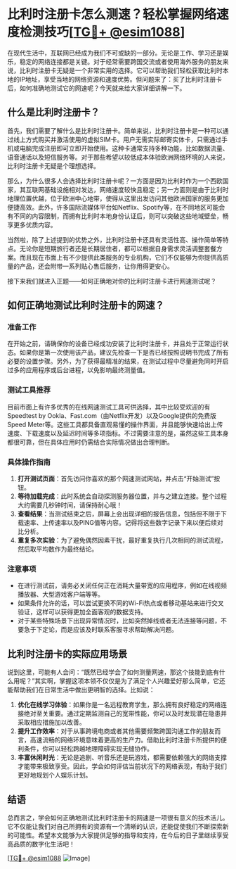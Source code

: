# 比利时注册卡怎么测速？轻松掌握网络速度检测技巧[[TG💪+ @esim1088](https://t.me/s/esim1088)]

在现代生活中，互联网已经成为我们不可或缺的一部分。无论是工作、学习还是娱乐，稳定的网络连接都是关键。对于经常需要跨国交流或者使用海外服务的朋友来说，比利时注册卡无疑是一个非常实用的选择。它可以帮助我们轻松获取比利时本地的IP地址，享受当地的网络资源和速度优势。但问题来了：买了比利时注册卡后，如何准确地测试它的网速呢？今天就来给大家详细讲解一下。

## 什么是比利时注册卡？

首先，我们需要了解什么是比利时注册卡。简单来说，比利时注册卡是一种可以通过线上方式购买并激活使用的虚拟SIM卡。用户无需实际邮寄实体卡，只需通过手机或电脑完成注册即可立即开始使用。这种卡通常支持多种功能，比如数据流量、语音通话以及短信服务等。对于那些希望以较低成本体验欧洲网络环境的人来说，比利时注册卡无疑是个理想选择。

那么，为什么很多人会选择比利时注册卡呢？一方面是因为比利时作为一个西欧国家，其互联网基础设施相对发达，网络速度较快且稳定；另一方面则是由于比利时地理位置优越，位于欧洲中心地带，使得从这里出发访问其他欧洲国家的服务更加便捷高效。此外，许多国际流媒体平台如Netflix、Spotify等，在不同地区可能会有不同的内容限制，而拥有比利时本地身份认证后，则可以突破这些地域壁垒，畅享更多优质内容。

当然啦，除了上述提到的优势之外，比利时注册卡还具有灵活性高、操作简单等特点。无论你是短期旅行者还是长期居住者，都可以根据自身需求灵活调整套餐方案。而且现在市面上有不少提供此类服务的专业机构，它们不仅能够为你提供高质量的产品，还会附带一系列贴心售后服务，让你用得更安心。

接下来我们就进入正题——如何正确地对你的比利时注册卡进行网速测试呢？

## 如何正确地测试比利时注册卡的网速？

### 准备工作

在开始之前，请确保你的设备已经成功安装了比利时注册卡，并且处于正常运行状态。如果你是第一次使用该产品，建议先检查一下是否已经按照说明书完成了所有必要的设置步骤。另外，为了获得最精准的结果，在测试过程中尽量避免同时开启过多的应用程序或后台进程，以免影响最终测量值。

### 测试工具推荐

目前市面上有许多优秀的在线网速测试工具可供选择，其中比较受欢迎的有Speedtest by Ookla、Fast.com（由Netflix开发）以及Google提供的免费版Speed Meter等。这些工具都具备直观易懂的操作界面，并且能够快速给出上传速度、下载速度以及延迟时间等多项指标。不过需要注意的是，虽然这些工具本身都很可靠，但在具体应用时仍需结合实际情况做出合理判断。

### 具体操作指南

1. **打开测试页面**：首先访问你喜欢的那个网速测试网站，并点击“开始测试”按钮。
2. **等待加载完成**：此时系统会自动探测服务器位置，并与之建立连接。整个过程大约需要几秒钟时间，请保持耐心哦！
3. **查看结果**：当测试结束之后，屏幕上会出现详细的报告信息，包括但不限于下载速率、上传速率以及PING值等内容。记得将这些数字记录下来以便后续对比分析。
4. **重复多次实验**：为了避免偶然因素干扰，最好重复执行几次相同的测试流程，然后取平均数作为最终结论。

### 注意事项

- 在进行测试前，请务必关闭任何正在消耗大量带宽的应用程序，例如在线视频播放器、大型游戏客户端等等。
- 如果条件允许的话，可以尝试更换不同的Wi-Fi热点或者移动基站来进行交叉验证，这样可以获得更加全面客观的数据支持。
- 对于某些特殊场景下出现异常情况时，比如突然掉线或者无法连接等问题，不要急于下定论，而是应该及时联系客服寻求帮助解决问题。

## 比利时注册卡的实际应用场景

说到这里，可能有人会问：“既然已经学会了如何测量网速，那这个技能到底有什么用呢？”其实啊，掌握这项本领不仅仅是为了满足个人兴趣爱好那么简单，它还能帮助我们在日常生活中做出更明智的选择。比如说：

1. **优化在线学习体验**：如果你是一名远程教育学生，那么拥有良好稳定的网络连接绝对至关重要。通过定期监测自己的宽带性能，你可以及时发现潜在隐患并采取相应措施加以改善。
2. **提升工作效率**：对于从事跨境电商或者其他需要频繁跨国沟通工作的朋友而言，高速流畅的网络环境意味着更高的生产力。借助比利时注册卡所提供的便利条件，你可以轻松跨越地理障碍实现无缝协作。
3. **丰富休闲时光**：无论是追剧、听音乐还是玩游戏，都需要依赖强大的网络支撑才能带来极致享受。因此，学会如何评估当前状况下的网络表现，有助于我们更好地规划个人娱乐计划。

## 结语

总而言之，学会如何正确地测试比利时注册卡的网速是一项很有意义的技术活儿。它不仅能让我们对自己所拥有的资源有一个清晰的认识，还能促使我们不断探索新的可能性。希望本文能够为大家提供足够的指导和支持，在今后的日子里继续享受高品质的数字化生活吧！

[[TG💪+ @esim1088](https://t.me/s/esim1088) ![Image](https://i.postimg.cc/4NQfJmqS/Snipaste-2025-05-13-00-14-12.png)]